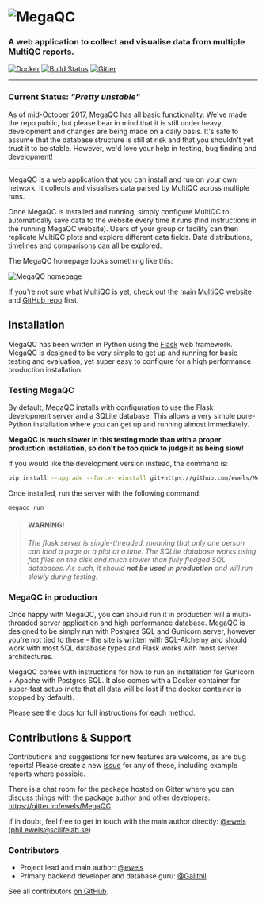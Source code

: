 # ![MegaQC](https://raw.githubusercontent.com/ewels/MegaQC/master/megaqc/static/img/MegaQC_logo.png)

### A web application to collect and visualise data from multiple MultiQC reports.

[![Docker](https://img.shields.io/docker/automated/ewels/megaqc.svg?style=flat-square)](https://hub.docker.com/r/ewels/megaqc/)
[![Build Status](https://travis-ci.org/ewels/MegaQC.svg?branch=master)](https://travis-ci.org/ewels/MegaQC)
[![Gitter](https://img.shields.io/badge/gitter-%20join%20chat%20%E2%86%92-4fb99a.svg?style=flat-square)](https://gitter.im/ewels/MegaQC)

-----

### Current Status: _"Pretty unstable"_
As of mid-October 2017, MegaQC has all basic functionality. We've made the repo public,
but please bear in mind that it is still under heavy development and changes are being
made on a daily basis. It's safe to assume that the database structure is still at risk
and that you shouldn't yet trust it to be stable. However, we'd love your help in testing,
bug finding and development!

-----

MegaQC is a web application that you can install and run on your own network.
It collects and visualises data parsed by MultiQC across multiple runs.

Once MegaQC is installed and running, simply configure MultiQC to automatically
save data to the website every time it runs (find instructions in the running
MegaQC website). Users of your group or facility can then replicate
MultiQC plots and explore different data fields. Data distributions, timelines
and comparisons can all be explored.

The MegaQC homepage looks something like this:

![MegaQC homepage](https://raw.githubusercontent.com/ewels/MegaQC/master/docs/images/megaqc_homepage.png)

If you're not sure what MultiQC is yet, check out the main
[MultiQC website](http://multiqc.info) and [GitHub repo](https://github.com/ewels/MultiQC)
first.

## Installation
MegaQC has been written in Python using the [Flask](http://flask.pocoo.org)
web framework. MegaQC is designed to be very simple to get up and running
for basic testing and evaluation, yet super easy to configure for a high
performance production installation.

### Testing MegaQC
By default, MegaQC installs with configuration to use the Flask development
server and a SQLite database. This allows a very simple pure-Python installation
where you can get up and running almost immediately.

**MegaQC is much slower in this testing mode than with a proper production
installation, so don't be too quick to judge it as being slow!**

<!--
You can install MultiQC from [PyPI](https://pypi.python.org/pypi/megaqc/)
using `pip` as follows:
```bash
pip install megaqc
```

Alternatively, you can install using [Conda](http://anaconda.org/)
from the [bioconda channel](https://bioconda.github.io/):
```bash
conda install -c bioconda megaqc
```
-->

If you would like the development version instead, the command is:
```bash
pip install --upgrade --force-reinstall git+https://github.com/ewels/MegaQC.git
```

Once installed, run the server with the following command:

```
megaqc run
```

> #### WARNING!
> _The flask server is single-threaded, meaning that only one person can load
> a page or a plot at a time. The SQLite database works using flat files on the
> disk and much slower than fully fledged SQL databases. As such, it should
> **not be used in production** and will run slowly during testing._

### MegaQC in production
Once happy with MegaQC, you can should run it in production will a multi-threaded
server application and high performance database. MegaQC is designed to be simply
run with Postgres SQL and Gunicorn server, however you're not tied to these -
the site is written with SQL-Alchemy and should work with most SQL database types
and Flask works with most server architectures.

MegaQC comes with instructions for how to run an installation for Gunicorn + Apache with
Postgres SQL. It also comes with a Docker container for super-fast setup (note that
all data will be lost if the docker container is stopped by default).

Please see the [docs](docs/) for full instructions for each method.

## Contributions & Support

Contributions and suggestions for new features are welcome, as are bug reports!
Please create a new [issue](https://github.com/ewels/MegaQC/issues) for any
of these, including example reports where possible.

There is a chat room for the package hosted on Gitter where you can discuss
things with the package author and other developers:
https://gitter.im/ewels/MegaQC

If in doubt, feel free to get in touch with the main author directly:
[@ewels](https://github.com/ewels) (phil.ewels@scilifelab.se)

### Contributors

* Project lead and main author: [@ewels](https://github.com/ewels)
* Primary backend developer and database guru: [@Galithil](https://github.com/Galithil)

See all contributors [on GitHub](https://github.com/ewels/MegaQC/graphs/contributors).
